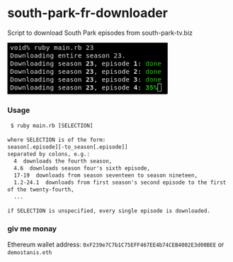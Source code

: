 # south-park-fr-downloader
Script to download South Park episodes from south-park-tv.biz

![Screenshot](screenshot.png)

### Usage
```
 $ ruby main.rb [SELECTION]

where SELECTION is of the form:
season[.episode][-to_season[.episode]]
separated by colons, e.g.:
  4  downloads the fourth season,
  4.6  downloads season four's sixth episode,
  17-19  downloads from season seventeen to season nineteen,
  1.2-24.1  downloads from first season's second episode to the first of the twenty-fourth,
  ...

if SELECTION is unspecified, every single episode is downloaded.
```

### giv me monay
Ethereum wallet address:
`0xF239e7C7b1C75EFF467EE4b74CEB4002E3d00BEE` or `demostanis.eth`
